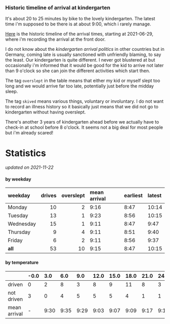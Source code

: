 ### Historic timeline of arrival at kindergarten

It's about 20 to 25 minutes by bike to the lovely kindergarten. 
The latest time i'm supposed to be there is at about 9:00, 
which i rarely manage. 

[Here](times.csv) is the historic timeline of the arrival times, starting
at 2021-06-29, where i'm recording the arrival at the front door.

I do not know about the *kindergarten arrival politics* in other
countries but in Germany, coming late is usually sanctioned 
with unfriendly blaming, to say the least. Our kindergarten is quite
different. I never got blustered at but occasionally i'm informed
that it would be good for the kid to arrive not later than 9 o'clock
so she can join the different activities which start then. 

The tag `overslept` in the table means that either my kid or myself
slept too long and we would arrive far too late, potentially just
before the midday sleep.

The tag `skived` means various things, voluntary or involuntary. I 
do not want to record an illness history so it basically just means
that we did not go to kindergarten without having overslept.

There's another 3 years of kindergarten ahead before we actually 
have to check-in at school before 8 o'clock. It seems not a big deal
for most people but i'm already scared!


# Statistics

*updated on 2021-11-22*

#### by weekday

| weekday   |   drives |   overslept | mean arrival   | earliest   | latest   |
|:----------|---------:|------------:|:---------------|:-----------|:---------|
| Monday    |       10 |           2 | 9:16           | 8:47       | 10:14    |
| Tuesday   |       13 |           1 | 9:23           | 8:56       | 10:15    |
| Wednesday |       15 |           1 | 9:11           | 8:47       | 9:47     |
| Thursday  |        9 |           4 | 9:11           | 8:51       | 9:40     |
| Friday    |        6 |           2 | 9:11           | 8:56       | 9:37     |
| **all**   |       53 |          10 | 9:15           | 8:47       | 10:15    |

#### by temperature

|              | -0.0   | 3.0   | 6.0   | 9.0   | 12.0   | 15.0   | 18.0   | 21.0   | 24.0   |
|:-------------|:-------|:------|:------|:------|:-------|:-------|:-------|:-------|:-------|
| driven       | 0      | 2     | 8     | 3     | 8      | 9      | 11     | 8      | 3      |
| not driven   | 3      | 0     | 4     | 5     | 5      | 5      | 4      | 1      | 1      |
| mean arrival | -      | 9:30  | 9:35  | 9:29  | 9:03   | 9:07   | 9:09   | 9:17   | 9:15   |

